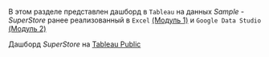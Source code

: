 В этом разделе представлен дашборд в `Tableau` на данных _Sample - SuperStore_ ранее реализованный в `Excel` [(Модуль 1)](https://github.com/ReIZzz/DE-101/blob/main/Module%201/readme.md) и `Google Data Studio` [(Модуль 2)](https://github.com/ReIZzz/DE-101/blob/main/Module%202/ReadMe.md)

Дашборд _SuperStore_ на [Tableau Public](https://public.tableau.com/views/SuperStore_16325019489010/SuperStore?:language=en-US&:display_count=n&:origin=viz_share_link)

